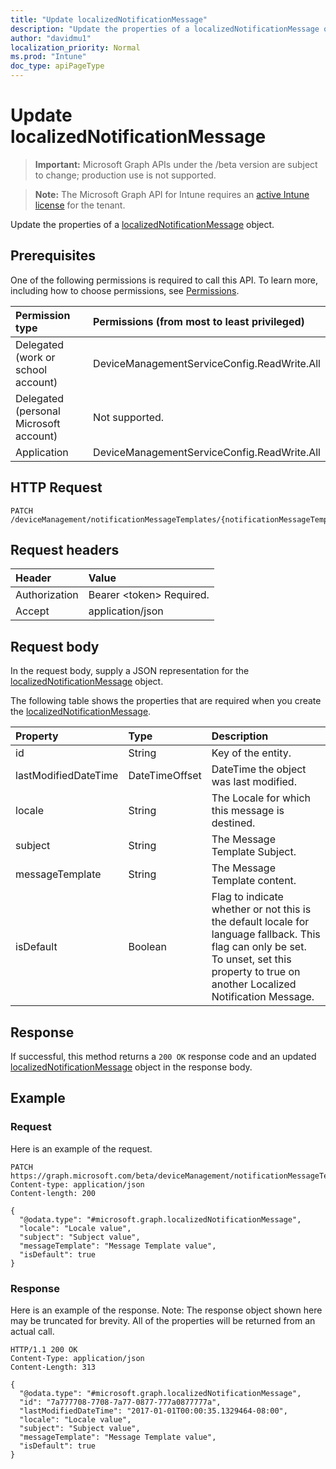 ```yaml
---
title: "Update localizedNotificationMessage"
description: "Update the properties of a localizedNotificationMessage object."
author: "davidmu1"
localization_priority: Normal
ms.prod: "Intune"
doc_type: apiPageType
---
```


# Update localizedNotificationMessage

> **Important:** Microsoft Graph APIs under the /beta version are subject to change; production use is not supported.

> **Note:** The Microsoft Graph API for Intune requires an [active Intune license](https://go.microsoft.com/fwlink/?linkid=839381) for the tenant.

Update the properties of a [localizedNotificationMessage](../resources/intune-notification-localizednotificationmessage.md) object.

## Prerequisites
One of the following permissions is required to call this API. To learn more, including how to choose permissions, see [Permissions](/graph/permissions-reference).

|Permission type|Permissions (from most to least privileged)|
|:---|:---|
|Delegated (work or school account)|DeviceManagementServiceConfig.ReadWrite.All|
|Delegated (personal Microsoft account)|Not supported.|
|Application|DeviceManagementServiceConfig.ReadWrite.All|

## HTTP Request
<!-- {
  "blockType": "ignored"
}
-->
``` http
PATCH /deviceManagement/notificationMessageTemplates/{notificationMessageTemplateId}/localizedNotificationMessages/{localizedNotificationMessageId}
```

## Request headers
|Header|Value|
|:---|:---|
|Authorization|Bearer &lt;token&gt; Required.|
|Accept|application/json|

## Request body
In the request body, supply a JSON representation for the [localizedNotificationMessage](../resources/intune-notification-localizednotificationmessage.md) object.

The following table shows the properties that are required when you create the [localizedNotificationMessage](../resources/intune-notification-localizednotificationmessage.md).

|Property|Type|Description|
|:---|:---|:---|
|id|String|Key of the entity.|
|lastModifiedDateTime|DateTimeOffset|DateTime the object was last modified.|
|locale|String|The Locale for which this message is destined.|
|subject|String|The Message Template Subject.|
|messageTemplate|String|The Message Template content.|
|isDefault|Boolean|Flag to indicate whether or not this is the default locale for language fallback. This flag can only be set. To unset, set this property to true on another Localized Notification Message.|



## Response
If successful, this method returns a `200 OK` response code and an updated [localizedNotificationMessage](../resources/intune-notification-localizednotificationmessage.md) object in the response body.

## Example

### Request
Here is an example of the request.
``` http
PATCH https://graph.microsoft.com/beta/deviceManagement/notificationMessageTemplates/{notificationMessageTemplateId}/localizedNotificationMessages/{localizedNotificationMessageId}
Content-type: application/json
Content-length: 200

{
  "@odata.type": "#microsoft.graph.localizedNotificationMessage",
  "locale": "Locale value",
  "subject": "Subject value",
  "messageTemplate": "Message Template value",
  "isDefault": true
}
```

### Response
Here is an example of the response. Note: The response object shown here may be truncated for brevity. All of the properties will be returned from an actual call.
``` http
HTTP/1.1 200 OK
Content-Type: application/json
Content-Length: 313

{
  "@odata.type": "#microsoft.graph.localizedNotificationMessage",
  "id": "7a777708-7708-7a77-0877-777a0877777a",
  "lastModifiedDateTime": "2017-01-01T00:00:35.1329464-08:00",
  "locale": "Locale value",
  "subject": "Subject value",
  "messageTemplate": "Message Template value",
  "isDefault": true
}
```



